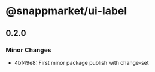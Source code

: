 # @snappmarket/ui-label

## 0.2.0
### Minor Changes

- 4bf49e8: First minor package publish with change-set
